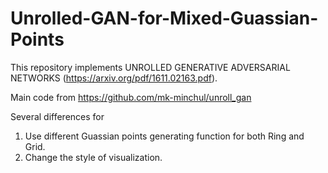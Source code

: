 # Unrolled-GAN-for-Mixed-Guassian-Points
This repository implements UNROLLED GENERATIVE ADVERSARIAL NETWORKS (https://arxiv.org/pdf/1611.02163.pdf).

Main code from https://github.com/mk-minchul/unroll_gan

Several differences for 

1. Use different Guassian points generating function for both Ring and Grid.
2. Change the style of visualization.
